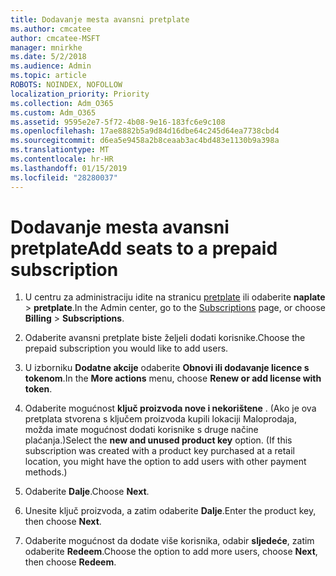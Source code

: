 ```yaml
---
title: Dodavanje mesta avansni pretplate
ms.author: cmcatee
author: cmcatee-MSFT
manager: mnirkhe
ms.date: 5/2/2018
ms.audience: Admin
ms.topic: article
ROBOTS: NOINDEX, NOFOLLOW
localization_priority: Priority
ms.collection: Adm_O365
ms.custom: Adm_O365
ms.assetid: 9595e2e7-5f72-4b08-9e16-183fc6e9c108
ms.openlocfilehash: 17ae8882b5a9d84d16dbe64c245d64ea7738cbd4
ms.sourcegitcommit: d6ea5e9458a2b8ceaab3ac4bd483e1130b9a398a
ms.translationtype: MT
ms.contentlocale: hr-HR
ms.lasthandoff: 01/15/2019
ms.locfileid: "28280037"
---
```

# <a name="add-seats-to-a-prepaid-subscription"></a><span data-ttu-id="fb896-102">Dodavanje mesta avansni pretplate</span><span class="sxs-lookup"><span data-stu-id="fb896-102">Add seats to a prepaid subscription</span></span>

1. <span data-ttu-id="fb896-103">U centru za administraciju idite na stranicu [pretplate](https://go.microsoft.com/fwlink/p/?linkid=842054) ili odaberite **naplate** \> **pretplate**.</span><span class="sxs-lookup"><span data-stu-id="fb896-103">In the Admin center, go to the [Subscriptions](https://go.microsoft.com/fwlink/p/?linkid=842054) page, or choose **Billing** \> **Subscriptions**.</span></span>
    
2. <span data-ttu-id="fb896-104">Odaberite avansni pretplate biste željeli dodati korisnike.</span><span class="sxs-lookup"><span data-stu-id="fb896-104">Choose the prepaid subscription you would like to add users.</span></span>
    
3. <span data-ttu-id="fb896-105">U izborniku **Dodatne akcije** odaberite **Obnovi ili dodavanje licence s tokenom**.</span><span class="sxs-lookup"><span data-stu-id="fb896-105">In the **More actions** menu, choose **Renew or add license with token**.</span></span>
    
4. <span data-ttu-id="fb896-p101">Odaberite mogućnost **ključ proizvoda nove i nekorištene** . (Ako je ova pretplata stvorena s ključem proizvoda kupili lokaciji Maloprodaja, možda imate mogućnost dodati korisnike s druge načine plaćanja.)</span><span class="sxs-lookup"><span data-stu-id="fb896-p101">Select the **new and unused product key** option. (If this subscription was created with a product key purchased at a retail location, you might have the option to add users with other payment methods.)</span></span> 
    
5. <span data-ttu-id="fb896-108">Odaberite **Dalje**.</span><span class="sxs-lookup"><span data-stu-id="fb896-108">Choose **Next**.</span></span>
    
6. <span data-ttu-id="fb896-109">Unesite ključ proizvoda, a zatim odaberite **Dalje**.</span><span class="sxs-lookup"><span data-stu-id="fb896-109">Enter the product key, then choose **Next**.</span></span>
    
7. <span data-ttu-id="fb896-110">Odaberite mogućnost da dodate više korisnika, odabir **sljedeće**, zatim odaberite **Redeem**.</span><span class="sxs-lookup"><span data-stu-id="fb896-110">Choose the option to add more users, choose **Next**, then choose **Redeem**.</span></span>
    

